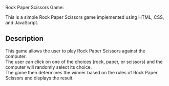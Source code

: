 Rock Paper Scissors Game:
<br>

This is a simple Rock Paper Scissors game implemented using HTML, CSS, and JavaScript.<br>

## Description

This game allows the user to play Rock Paper Scissors against the computer. <br>The user can click on one of the choices (rock, paper, or scissors) and the computer will randomly select its choice. <br>The game then determines the winner based on the rules of Rock Paper Scissors and displays the result.
